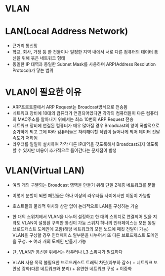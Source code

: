 VLAN
===============================

# LAN(Local Address Network)
* 근거리 통신망
* 학교, 회사, 가정 등 한 건물이나 일정한 지역 내에서 서로 다른 컴퓨터의 데이터 통신을 위해 묶은 네트워크 형태
* 동일한 IP 대역과 동일한 Subnet Mask를 사용하며 ARP(Address Resolution Protocol)가 닿는 범위   

# VLAN이 필요한 이유
* ARP프로토콜에서 ARP Request는 Broadcast방식으로 전송됨
* 네트워크 장비에 10대의 컴퓨터가 연결되어있다면 각각의 컴퓨터들이 다른 컴퓨터의 MAC주소를 알아내기 위해서는 최소 10번의 ARP Request 전송
* 네트워크 장비에 연결된 컴퓨터가 매우 많아질 경우 Broadcast의 양이 폭발적으로 증가하게 되고 그에 따라 컴퓨터들은 처리해야할 작업이 늘어나게 되어 데이터 전달 속도가 저하됨
* 라우터를 일일이 설치하여 각각 다른 IP대역을 갖도록해서 Broadcast되지 않도록 할 수 있지만 비용이 추가적으로 들어간다는 문제점이 발생

# VLAN(Virtual LAN)
* 여려 개의 구별되는 Broadcast 영역을 만들기 위해 단일 2계층 네트워크를 분할 
* 이렇게 분할이 되면 패킷들은 하나 이상의 라우터들 사이에서만 이동이 가능함

* 호스트들의 물리적 위치와 상관 없이 논리적으로 LAN을 구성하는 기술
* 한 대의 스위치에서 VLAN을 나누어 설정하고 한 대의 스위치로 연결되어 있을 지라도 VLAN이 설정된 구역만 통신이 가능
스위치 하나의 인터페이스는 모든 동일 브로드캐스트 도메인에 포함(해당 네트워크의 모든 노드에 패킷 전달이 가능)
VLAN을 구성할 경우 인터페이스 일부분을 나누어서 또 다른 브로드캐스트 도메인을 구성. → 여러 개의 도메인 만들기 가능
* 단, VLAN간 통신을 위해서는 라우터나 L3 스위치가 필요하다

- VLAN 사용 목적
불필요한 브로드캐스트 트래픽 차단(과부하 감소) + 네트워크 보안성 강화(다른 네트워크와 분리) + 유연한 네트워크 구성 + 이중화

